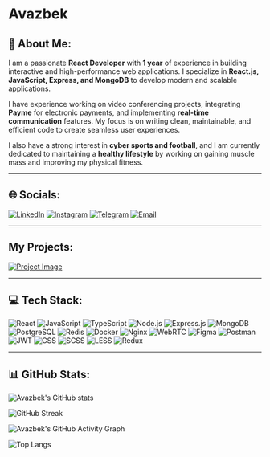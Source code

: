 # Avazbek

## 🚀 About Me:
I am a passionate **React Developer** with **1 year** of experience in building interactive and high-performance web applications. I specialize in **React.js, JavaScript, Express, and MongoDB** to develop modern and scalable applications.

I have experience working on video conferencing projects, integrating **Payme** for electronic payments, and implementing **real-time communication** features. My focus is on writing clean, maintainable, and efficient code to create seamless user experiences.

I also have a strong interest in **cyber sports and football**, and I am currently dedicated to maintaining a **healthy lifestyle** by working on gaining muscle mass and improving my physical fitness.

---

## 🌐 Socials:
[![LinkedIn](https://img.shields.io/badge/LinkedIn-0A66C2?style=for-the-badge&logo=linkedin&logoColor=white)](https://www.linkedin.com/in/avazbek-jumoqulov-353b39280/) 
[![Instagram](https://img.shields.io/badge/Instagram-E4405F?style=for-the-badge&logo=instagram&logoColor=white)](https://www.instagram.com/jumaqulov__) 
[![Telegram](https://img.shields.io/badge/Telegram-26A5E4?style=for-the-badge&logo=telegram&logoColor=white)](https://t.me/Avazbey21) 
[![Email](https://img.shields.io/badge/Email-D14836?style=for-the-badge&logo=gmail&logoColor=white)](mailto:avazjonjumoqulov@gmail.com)

---

## My Projects:
[![Project Image](https://your-image-link.com)](https://sslcertificate.uz/)

---

## 💻 Tech Stack:

![React](https://img.shields.io/badge/React-20232A?style=for-the-badge&logo=react&logoColor=61DAFB)
![JavaScript](https://img.shields.io/badge/JavaScript-F7DF1E?style=for-the-badge&logo=javascript&logoColor=black)
![TypeScript](https://img.shields.io/badge/TypeScript-007ACC?style=for-the-badge&logo=typescript&logoColor=white)
![Node.js](https://img.shields.io/badge/Node.js-43853D?style=for-the-badge&logo=node.js&logoColor=white)
![Express.js](https://img.shields.io/badge/Express.js-000000?style=for-the-badge&logo=express&logoColor=white)
![MongoDB](https://img.shields.io/badge/MongoDB-4EA94B?style=for-the-badge&logo=mongodb&logoColor=white)
![PostgreSQL](https://img.shields.io/badge/PostgreSQL-316192?style=for-the-badge&logo=postgresql&logoColor=white)
![Redis](https://img.shields.io/badge/Redis-DC382D?style=for-the-badge&logo=redis&logoColor=white)
![Docker](https://img.shields.io/badge/Docker-2496ED?style=for-the-badge&logo=docker&logoColor=white)
![Nginx](https://img.shields.io/badge/Nginx-009639?style=for-the-badge&logo=nginx&logoColor=white)
![WebRTC](https://img.shields.io/badge/WebRTC-333333?style=for-the-badge&logo=webrtc&logoColor=white)
![Figma](https://img.shields.io/badge/Figma-F24E1E?style=for-the-badge&logo=figma&logoColor=white)
![Postman](https://img.shields.io/badge/Postman-FF6C37?style=for-the-badge&logo=postman&logoColor=white)
![JWT](https://img.shields.io/badge/JWT-000000?style=for-the-badge&logo=jsonwebtokens&logoColor=white)
![CSS](https://img.shields.io/badge/CSS-1572B6?style=for-the-badge&logo=css3&logoColor=white)
![SCSS](https://img.shields.io/badge/SCSS-CC6699?style=for-the-badge&logo=sass&logoColor=white)
![LESS](https://img.shields.io/badge/LESS-1D365D?style=for-the-badge&logo=less&logoColor=white)
![Redux](https://img.shields.io/badge/Redux-764ABC?style=for-the-badge&logo=redux&logoColor=white)

---

## 📊 GitHub Stats:

![Avazbek's GitHub stats](https://github-readme-stats.vercel.app/api?username=Jumaqulov&show_icons=true&theme=dark)

![GitHub Streak](https://streak-stats.demolab.com/?user=Jumaqulov&theme=dark)

![Avazbek's GitHub Activity Graph](https://github-readme-activity-graph.vercel.app/graph?username=jumaqulov&theme=react-dark)

![Top Langs](https://github-readme-stats.vercel.app/api/top-langs/?username=Jumaqulov&layout=compact&theme=dark)

